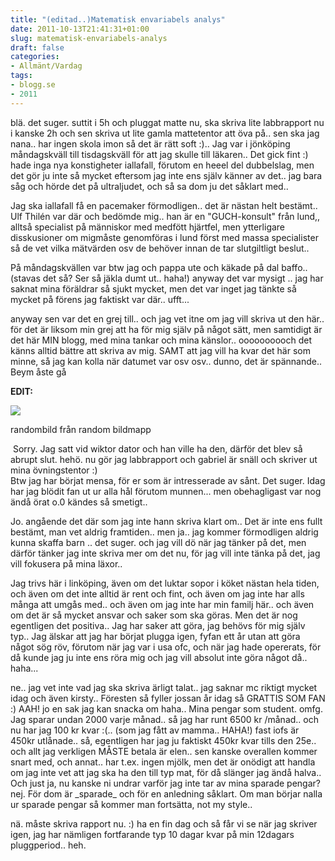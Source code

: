 ```yaml
---
title: "(editad..)Matematisk envariabels analys"
date: 2011-10-13T21:41:31+01:00
slug: matematisk-envariabels-analys
draft: false
categories:
- Allmänt/Vardag
tags:
- blogg.se
- 2011
---
```

blä. det suger. suttit i 5h och pluggat matte nu, ska skriva lite labbrapport nu i kanske 2h och sen skriva ut lite gamla mattetentor att öva på.. sen ska jag nana.. har ingen skola imon så det är rätt soft :).. Jag var i jönköping måndagskväll till tisdagskväll för att jag skulle till läkaren.. Det gick fint :) hade inga nya konstigheter iallafall, förutom en heeel del dubbelslag, men det gör ju inte så mycket eftersom jag inte ens själv känner av det.. jag bara såg och hörde det på ultraljudet, och så sa dom ju det såklart med..  
  
Jag ska iallafall få en pacemaker förmodligen.. det är nästan helt bestämt.. Ulf Thilén var där och bedömde mig.. han är en "GUCH-konsult" från lund,, alltså specialist på människor med medfött hjärtfel, men ytterligare disskusioner om migmåste genomföras i lund först med massa specialister så de vet vilka mätvärden osv de behöver innan de tar slutgiltligt beslut..  
  
På måndagskvällen var btw jag och pappa ute och käkade på dal baffo.. (stavas det så? Ser så jäkla dumt ut.. haha!) anyway det var mysigt .. jag har saknat mina föräldrar så sjukt mycket, men det var inget jag tänkte så mycket på förens jag faktiskt var där.. ufft...  
  
anyway sen var det en grej till.. och jag vet itne om jag vill skriva ut den här.. för det är liksom min grej att ha för mig själv på något sätt, men samtidigt är det här MIN blogg, med mina tankar och mina känslor.. oooooooooch det känns alltid bättre att skriva av mig. SAMT att jag vill ha kvar det här som minne, så jag kan kolla när datumet var osv osv.. dunno, det är spännande..  
Beym åste gå  
  
  
**EDIT:**  
  
![](/assets/images/blogg.se/bilesbianpride591_170405048.jpg)  
  
randombild från random bildmapp  
  
  
 Sorry. Jag satt vid wiktor dator och han ville ha den, därför det blev så abrupt slut. hehö. nu gör jag labbrapport och gabriel är snäll och skriver ut mina övningstentor :)  
Btw jag har börjat mensa, för er som är intresserade av sånt. Det suger. Idag har jag blödit fan ut ur alla hål förutom munnen... men obehagligast var nog ändå örat o.0 kändes så smetigt..  
  
Jo. angående det där som jag inte hann skriva klart om.. Det är inte ens fullt bestämt, man vet aldrig framtiden.. men ja.. jag kommer förmodligen aldrig kunna skaffa barn .. det suger. och jag vill dö när jag tänker på det, men därför tänker jag inte skriva mer om det nu, för jag vill inte tänka på det, jag vill fokusera på mina läxor..  
  
  
Jag trivs här i linköping, även om det luktar sopor i köket nästan hela tiden, och även om det inte alltid är rent och fint, och även om jag inte har alls många att umgås med.. och även om jag inte har min familj här.. och även om det är så mycket ansvar och saker som ska göras. Men det är nog egentligen det positiva.. Jag har saker att göra, jag behövs för mig själv typ.. Jag älskar att jag har börjat plugga igen, fyfan ett år utan att göra något sög röv, förutom när jag var i usa ofc, och när jag hade opererats, för då kunde jag ju inte ens röra mig och jag vill absolut inte göra något då.. haha...  
  
  
ne.. jag vet inte vad jag ska skriva ärligt talat.. jag saknar mc riktigt mycket idag och även kirsty.. Föresten så fyller jossan år idag så GRATTIS SOM FAN :) AAH! jo en sak jag kan snacka om haha.. Mina pengar som student. omfg.  
Jag sparar undan 2000 varje månad.. så jag har runt 6500 kr /månad.. och nu har jag 100 kr kvar :(.. (som jag fått av mamma.. HAHA!) fast iofs är 450kr utlånade.. så, egentligen har jag ju faktiskt 450kr kvar tills den 25e.. och allt jag verkligen MÅSTE betala är elen.. sen kanske overallen kommer snart med, och annat.. har t.ex. ingen mjölk, men det är onödigt att handla om jag inte vet att jag ska ha den till typ mat, för då slänger jag ändå halva..  
Och just ja, nu kanske ni undrar varför jag inte tar av mina sparade pengar? nej. För dom är \_sparade\_ och för en anledning såklart. Om man börjar nalla ur sparade pengar så kommer man fortsätta, not my style..  
  
  
nä. måste skriva rapport nu. :) ha en fin dag och så får vi se när jag skriver igen, jag har nämligen fortfarande typ 10 dagar kvar på min 12dagars pluggperiod.. heh.